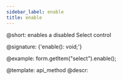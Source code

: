 ```yaml
---
sidebar_label: enable
title: enable
---          
```


@short: enables a disabled Select control

@signature: {'enable(): void;'}

@example:
form.getItem("select").enable();


@template: api_method
@descr:


